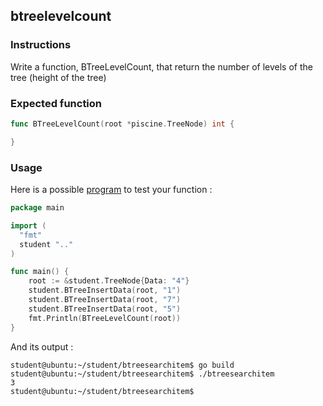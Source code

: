 ## btreelevelcount

### Instructions

Write a function, BTreeLevelCount, that return the number of levels of the tree (height of the tree)

### Expected function

```go
func BTreeLevelCount(root *piscine.TreeNode) int {

}
```

### Usage

Here is a possible [program](TODO-LINK) to test your function :

```go
package main

import (
  "fmt"
  student ".."
)

func main() {
	root := &student.TreeNode{Data: "4"}
	student.BTreeInsertData(root, "1")
	student.BTreeInsertData(root, "7")
	student.BTreeInsertData(root, "5")
	fmt.Println(BTreeLevelCount(root))
}
```

And its output :

```console
student@ubuntu:~/student/btreesearchitem$ go build
student@ubuntu:~/student/btreesearchitem$ ./btreesearchitem
3
student@ubuntu:~/student/btreesearchitem$
```
